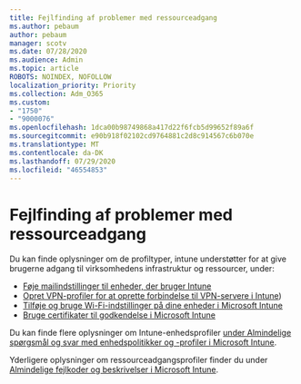 ```yaml
---
title: Fejlfinding af problemer med ressourceadgang
ms.author: pebaum
author: pebaum
manager: scotv
ms.date: 07/28/2020
ms.audience: Admin
ms.topic: article
ROBOTS: NOINDEX, NOFOLLOW
localization_priority: Priority
ms.collection: Adm_O365
ms.custom:
- "1750"
- "9000076"
ms.openlocfilehash: 1dca00b98749868a417d22f6fcb5d99652f89a6f
ms.sourcegitcommit: e90b918f02102cd9764881c2d8c914567c6b070e
ms.translationtype: MT
ms.contentlocale: da-DK
ms.lasthandoff: 07/29/2020
ms.locfileid: "46554853"
---
```

# <a name="troubleshoot-resource-access-issues"></a>Fejlfinding af problemer med ressourceadgang

Du kan finde oplysninger om de profiltyper, intune understøtter for at give brugerne adgang til virksomhedens infrastruktur og ressourcer, under:

- [Føje mailindstillinger til enheder, der bruger Intune](https://docs.microsoft.com/intune/email-settings-configure)
- [Opret VPN-profiler for at oprette forbindelse til VPN-servere i Intune](https://docs.microsoft.com/intune/vpn-settings-configure))
- [Tilføje og bruge Wi-Fi-indstillinger på dine enheder i Microsoft Intune](https://docs.microsoft.com/intune/wi-fi-settings-configure)
- [Bruge certifikater til godkendelse i Microsoft Intune](https://docs.microsoft.com/intune/certificates-configure)

Du kan finde flere oplysninger om Intune-enhedsprofiler [under Almindelige spørgsmål og svar med enhedspolitikker og -profiler i Microsoft Intune](https://docs.microsoft.com/intune/device-profile-troubleshoot).

Yderligere oplysninger om ressourceadgangsprofiler finder du under [Almindelige fejlkoder og beskrivelser i Microsoft Intune](https://docs.microsoft.com/intune/troubleshoot-company-resource-access-problems).